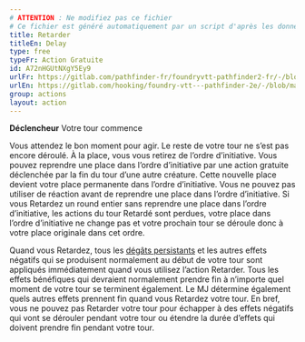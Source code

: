 ```yaml
---
# ATTENTION : Ne modifiez pas ce fichier
# Ce fichier est généré automatiquement par un script d'après les données du module Foundry VTT officiel et de sa traduction
title: Retarder
titleEn: Delay
type: free
typeFr: Action Gratuite
id: A72nHGUtNXgY5Ey9
urlFr: https://gitlab.com/pathfinder-fr/foundryvtt-pathfinder2-fr/-/blob/master/data/actions/A72nHGUtNXgY5Ey9.htm
urlEn: https://gitlab.com/hooking/foundry-vtt---pathfinder-2e/-/blob/master/packs/data/actions.db/delay.json
group: actions
layout: action
---
```

**Déclencheur** Votre tour commence

Vous attendez le bon moment pour agir. Le reste de votre tour ne s’est pas encore déroulé. À la place, vous vous retirez de l’ordre d’initiative. Vous pouvez reprendre une place dans l’ordre d’initiative par une action gratuite déclenchée par la fin du tour d’une autre créature. Cette nouvelle place devient votre place permanente dans l’ordre d’initiative. Vous ne pouvez pas utiliser de réaction avant de reprendre une place dans l’ordre d’initiative. Si vous Retardez un round entier sans reprendre une place dans l’ordre d’initiative, les actions du tour Retardé sont perdues, votre place dans l’ordre d’initiative ne change pas et votre prochain tour se déroule donc à votre place originale dans cet ordre.

Quand vous Retardez, tous les [dégâts persistants](../condition-items/dégâts-persistants.md) et les autres effets négatifs qui se produisent normalement au début de votre tour sont appliqués immédiatement quand vous utilisez l’action Retarder. Tous les effets bénéfiques qui devraient normalement prendre fin à n’importe quel moment de votre tour se terminent également. Le MJ détermine également quels autres effets prennent fin quand vous Retardez votre tour. En bref, vous ne pouvez pas Retarder votre tour pour échapper à des effets négatifs qui vont se dérouler pendant votre tour ou étendre la durée d’effets qui doivent prendre fin pendant votre tour.


